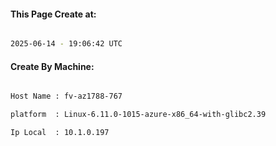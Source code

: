 
   
#### This Page Create at:

```bash

2025-06-14 - 19:06:42 UTC

```

#### Create By Machine:

```bash

Host Name : fv-az1788-767

platform  : Linux-6.11.0-1015-azure-x86_64-with-glibc2.39

Ip Local  : 10.1.0.197

```

